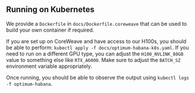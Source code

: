 Running on Kubernetes
---------------------
We provide a `Dockerfile` in `docs/Dockerfile.coreweave` that can be used to build your own container if required.

If you are set up on CoreWeave and have access to our H100s, you should be able to perform: `kubectl apply -f docs/optimum-habana-k8s.yaml`. If you need to run on a different GPU type, you can adjust the `H100_NVLINK_80GB` value to something else like `RTX_A6000`. Make sure to adjust the `BATCH_SZ` environment variable appropriately.

Once running, you should be able to observe the output using `kubectl logs -f optimum-habana`. 
